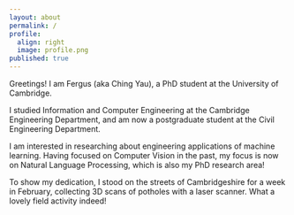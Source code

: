 ```yaml
---
layout: about
permalink: /
profile:
  align: right
  image: profile.png
published: true
---
```


Greetings! I am Fergus (aka Ching Yau), a PhD student at the University of Cambridge.

I studied Information and Computer Engineering at the Cambridge Engineering Department, and am now a postgraduate student at the Civil Engineering Department. 

I am interested in researching about engineering applications of machine learning. Having focused on Computer Vision in the past, my focus is now on Natural Language Processing, which is also my PhD research area!

To show my dedication, I stood on the streets of Cambridgeshire for a week in February, collecting 3D scans of potholes with a laser scanner. What a lovely field activity indeed!


